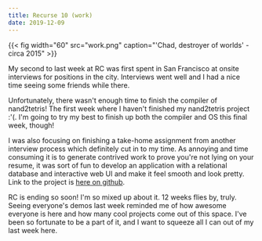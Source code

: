 ```yaml
---
title: Recurse 10 (work)
date: 2019-12-09
---
```


{{< fig width="60" src="work.png" caption="'Chad, destroyer of worlds' - circa 2015" >}}

My second to last week at RC was first spent in San Francisco at onsite interviews for positions in the city. Interviews went well and I had a nice time seeing some friends while there.

Unfortunately, there wasn't enough time to finish the compiler of nand2tetris! The first week where I haven't finished my nand2tetris project :'(. I'm going to try my best to finish up both the compiler and OS this final week, though!

I was also focusing on finishing a take-home assignment from another interview process which definitely cut in to my time. As annoying and time consuming it is to generate contrived work to prove you're not lying on your resume, it was sort of fun to develop an application with a relational database and interactive web UI and make it feel smooth and look pretty. Link to the project is [here on github](https://github.com/robinovitch61/impossible_app).

RC is ending so soon! I'm so mixed up about it. 12 weeks flies by, truly. Seeing everyone's demos last week reminded me of how awesome everyone is here and how many cool projects come out of this space. I've been so fortunate to be a part of it, and I want to squeeze all I can out of my last week here.
